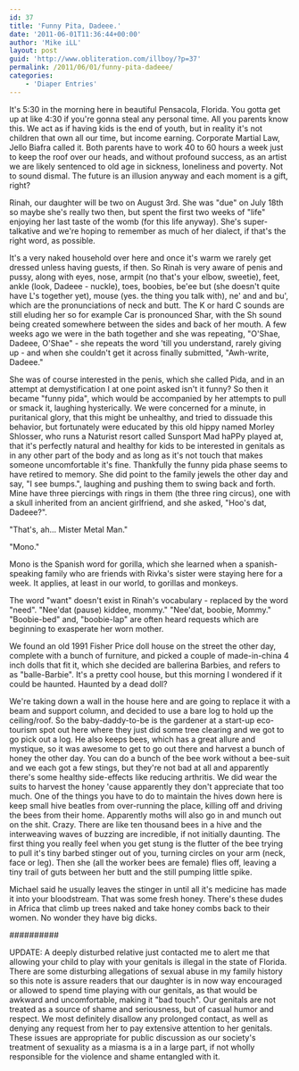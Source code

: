 ```yaml
---
id: 37
title: 'Funny Pita, Dadeee.'
date: '2011-06-01T11:36:44+00:00'
author: 'Mike iLL'
layout: post
guid: 'http://www.obliteration.com/illboy/?p=37'
permalink: /2011/06/01/funny-pita-dadeee/
categories:
    - 'Diaper Entries'
---
```


It's 5:30 in the morning here in beautiful Pensacola, Florida. You gotta get up at like 4:30 if you're gonna steal any personal time. All you parents know this. We act as if having kids is the end of youth, but in reality it's not children that own all our time, but income earning. Corporate Martial Law, Jello Biafra called it. Both parents have to work 40 to 60 hours a week just to keep the roof over our heads, and without profound success, as an artist we are likely sentenced to old age in sickness, loneliness and poverty. Not to sound dismal. The future is an illusion anyway and each moment is a gift, right?

Rinah, our daughter will be two on August 3rd. She was "due" on July 18th so maybe she's really two then, but spent the first two weeks of "life" enjoying her last taste of the womb (for this life anyway). She's super-talkative and we're hoping to remember as much of her dialect, if that's the right word, as possible.

It's a very naked household over here and once it's warm we rarely get dressed unless having guests, if then. So Rinah is very aware of penis and pussy, along with eyes, nose, armpit (no that's your elbow, sweetie), feet, ankle (look, Dadeee - nuckle), toes, boobies, be'ee but (she doesn't quite have L's together yet), mouse (yes. the thing you talk with), ne' and and bu', which are the pronunciations of neck and butt. The K or hard C sounds are still eluding her so for example Car is pronounced Shar, with the Sh sound being created somewhere between the sides and back of her mouth. A few weeks ago we were in the bath together and she was repeating, "O'Shae, Dadeee, O'Shae" - she repeats the word 'till you understand, rarely giving up - and when she couldn't get it across finally submitted, "Awh-write, Dadeee."

She was of course interested in the penis, which she called Pida, and in an attempt at demystification I at one point asked isn't it funny? So then it became "funny pida", which would be accompanied by her attempts to pull or smack it, laughing hysterically. We were concerned for a minute, in puritanical glory, that this might be unhealthy, and tried to dissuade this behavior, but fortunately were educated by this old hippy named Morley Shlosser, who runs a Naturist resort called Sunsport Mad haPPy played at, that it's perfectly natural and healthy for kids to be interested in genitals as in any other part of the body and as long as it's not touch that makes someone uncomfortable it's fine. Thankfully the funny pida phase seems to have retired to memory. She did point to the family jewels the other day and say, "I see bumps.", laughing and pushing them to swing back and forth. Mine have three piercings with rings in them (the three ring circus), one with a skull inherited from an ancient girlfriend, and she asked, "Hoo's dat, Dadeee?".

"That's, ah... Mister Metal Man."

"Mono."

Mono is the Spanish word for gorilla, which she learned when a spanish-speaking family who are friends with Rivka's sister were staying here for a week. It applies, at least in our world, to gorillas and monkeys.

The word "want" doesn't exist in Rinah's vocabulary - replaced by the word "need". "Nee'dat (pause) kiddee, mommy." "Nee'dat, boobie, Mommy." "Boobie-bed" and, "boobie-lap" are often heard requests which are beginning to exasperate her worn mother.

We found an old 1991 Fisher Price doll house on the street the other day, complete with a bunch of furniture, and picked a couple of made-in-china 4 inch dolls that fit it, which she decided are ballerina Barbies, and refers to as "balle-Barbie". It's a pretty cool house, but this morning I wondered if it could be haunted. Haunted by a dead doll?

We're taking down a wall in the house here and are going to replace it with a beam and support column, and decided to use a bare log to hold up the ceiling/roof. So the baby-daddy-to-be is the gardener at a start-up eco-tourism spot out here where they just did some tree clearing and we got to go pick out a log. He also keeps bees, which has a great allure and mystique, so it was awesome to get to go out there and harvest a bunch of honey the other day. You can do a bunch of the bee work without a bee-suit and we each got a few stings, but they're not bad at all and apparently there's some healthy side-effects like reducing arthritis. We did wear the suits to harvest the honey 'cause apparently they don't appreciate that too much. One of the things you have to do to maintain the hives down here is keep small hive beatles from over-running the place, killing off and driving the bees from their home. Apparently moths will also go in and munch out on the shit. Crazy. There are like ten thousand bees in a hive and the interweaving waves of buzzing are incredible, if not initially daunting. The first thing you really feel when you get stung is the flutter of the bee trying to pull it's tiny barbed stinger out of you, turning circles on your arm (neck, face or leg). Then she (all the worker bees are female) flies off, leaving a tiny trail of guts between her butt and the still pumping little spike.

Michael said he usually leaves the stinger in until all it's medicine has made it into your bloodstream. That was some fresh honey. There's these dudes in Africa that climb up trees naked and take honey combs back to their women. No wonder they have big dicks.

##########

UPDATE: A deeply disturbed relative just contacted me to alert me that allowing your child to play with your genitals is illegal in the state of Florida. There are some disturbing allegations of sexual abuse in my family history so this note is assure readers that our daughter is in now way encouraged or allowed to spend time playing with our genitals, as that would be awkward and uncomfortable, making it "bad touch". Our genitals are not treated as a source of shame and seriousness, but of casual humor and respect. We most definitely disallow any prolonged contact, as well as denying any request from her to pay extensive attention to her genitals. These issues are appropriate for public discussion as our society's treatment of sexuality as a miasma is a in a large part, if not wholly responsible for the violence and shame entangled with it.